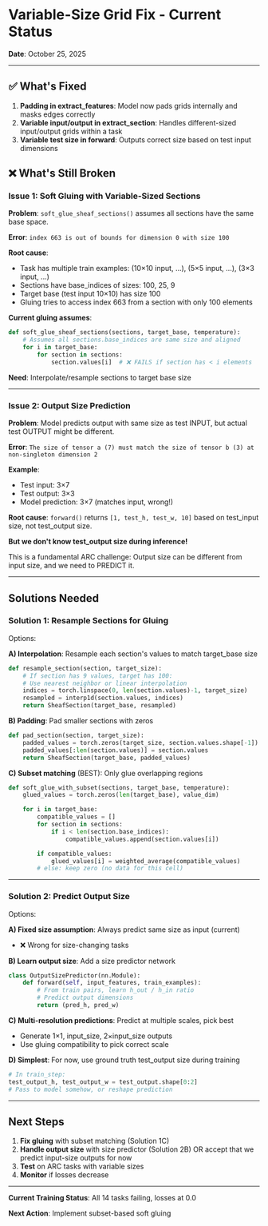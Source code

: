 # Variable-Size Grid Fix - Current Status

**Date**: October 25, 2025

---

## ✅ What's Fixed

1. **Padding in extract_features**: Model now pads grids internally and masks edges correctly
2. **Variable input/output in extract_section**: Handles different-sized input/output grids within a task
3. **Variable test size in forward**: Outputs correct size based on test input dimensions

## ❌ What's Still Broken

### Issue 1: Soft Gluing with Variable-Sized Sections

**Problem**: `soft_glue_sheaf_sections()` assumes all sections have the same base space.

**Error**: `index 663 is out of bounds for dimension 0 with size 100`

**Root cause**:
- Task has multiple train examples: (10×10 input, ...), (5×5 input, ...), (3×3 input, ...)
- Sections have base_indices of sizes: 100, 25, 9
- Target base (test input 10×10) has size 100
- Gluing tries to access index 663 from a section with only 100 elements

**Current gluing assumes**:
```python
def soft_glue_sheaf_sections(sections, target_base, temperature):
    # Assumes all sections.base_indices are same size and aligned
    for i in target_base:
        for section in sections:
            section.values[i]  # ❌ FAILS if section has < i elements
```

**Need**: Interpolate/resample sections to target base size

---

### Issue 2: Output Size Prediction

**Problem**: Model predicts output with same size as test INPUT, but actual test OUTPUT might be different.

**Error**: `The size of tensor a (7) must match the size of tensor b (3) at non-singleton dimension 2`

**Example**:
- Test input: 3×7
- Test output: 3×3
- Model prediction: 3×7 (matches input, wrong!)

**Root cause**: `forward()` returns `[1, test_h, test_w, 10]` based on test_input size, not test_output size.

**But we don't know test_output size during inference!**

This is a fundamental ARC challenge: Output size can be different from input size, and we need to PREDICT it.

---

## Solutions Needed

### Solution 1: Resample Sections for Gluing

Options:

**A) Interpolation**: Resample each section's values to match target_base size
```python
def resample_section(section, target_size):
    # If section has 9 values, target has 100:
    # Use nearest neighbor or linear interpolation
    indices = torch.linspace(0, len(section.values)-1, target_size)
    resampled = interp1d(section.values, indices)
    return SheafSection(target_base, resampled)
```

**B) Padding**: Pad smaller sections with zeros
```python
def pad_section(section, target_size):
    padded_values = torch.zeros(target_size, section.values.shape[-1])
    padded_values[:len(section.values)] = section.values
    return SheafSection(target_base, padded_values)
```

**C) Subset matching** (BEST): Only glue overlapping regions
```python
def soft_glue_with_subset(sections, target_base, temperature):
    glued_values = torch.zeros(len(target_base), value_dim)

    for i in target_base:
        compatible_values = []
        for section in sections:
            if i < len(section.base_indices):
                compatible_values.append(section.values[i])

        if compatible_values:
            glued_values[i] = weighted_average(compatible_values)
        # else: keep zero (no data for this cell)
```

---

### Solution 2: Predict Output Size

Options:

**A) Fixed size assumption**: Always predict same size as input (current)
- ❌ Wrong for size-changing tasks

**B) Learn output size**: Add a size predictor network
```python
class OutputSizePredictor(nn.Module):
    def forward(self, input_features, train_examples):
        # From train pairs, learn h_out / h_in ratio
        # Predict output dimensions
        return (pred_h, pred_w)
```

**C) Multi-resolution predictions**: Predict at multiple scales, pick best
- Generate 1×1, input_size, 2×input_size outputs
- Use gluing compatibility to pick correct scale

**D) Simplest**: For now, use ground truth test_output size during training
```python
# In train_step:
test_output_h, test_output_w = test_output.shape[0:2]
# Pass to model somehow, or reshape prediction
```

---

## Next Steps

1. **Fix gluing** with subset matching (Solution 1C)
2. **Handle output size** with size predictor (Solution 2B) OR accept that we predict input-size outputs for now
3. **Test** on ARC tasks with variable sizes
4. **Monitor** if losses decrease

---

**Current Training Status**: All 14 tasks failing, losses at 0.0

**Next Action**: Implement subset-based soft gluing

